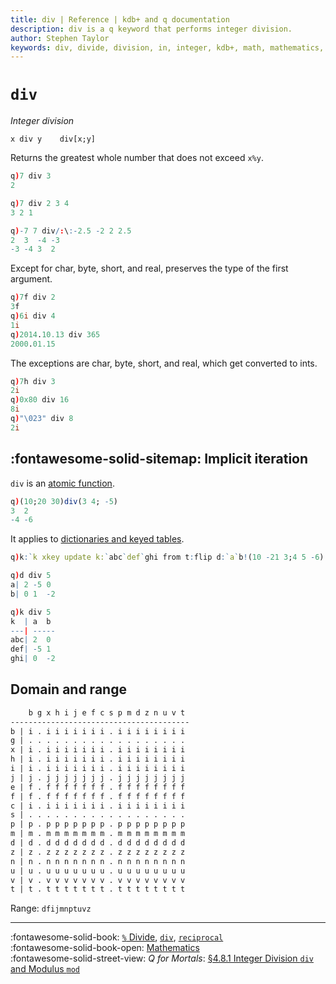 ```yaml
---
title: div | Reference | kdb+ and q documentation
description: div is a q keyword that performs integer division. 
author: Stephen Taylor
keywords: div, divide, division, in, integer, kdb+, math, mathematics, q
---
```

# `div`




_Integer division_

```syntax
x div y    div[x;y]
```

Returns the greatest whole number that does not exceed `x%y`.

```q
q)7 div 3
2

q)7 div 2 3 4
3 2 1

q)-7 7 div/:\:-2.5 -2 2 2.5
2  3  -4 -3
-3 -4 3  2
```

Except for char, byte, short, and real, preserves the type of the first argument.

```q
q)7f div 2
3f
q)6i div 4
1i
q)2014.10.13 div 365
2000.01.15
```

The exceptions are char, byte, short, and real, which get converted to ints.

```q
q)7h div 3
2i
q)0x80 div 16
8i
q)"\023" div 8
2i
```


## :fontawesome-solid-sitemap: Implicit iteration

`div` is an [atomic function](../basics/atomic.md). 

```q
q)(10;20 30)div(3 4; -5)
3  2
-4 -6
```

It applies to [dictionaries and keyed tables](../basics/math.md#dictionaries-and-tables).

```q
q)k:`k xkey update k:`abc`def`ghi from t:flip d:`a`b!(10 -21 3;4 5 -6)

q)d div 5
a| 2 -5 0
b| 0 1  -2

q)k div 5
k  | a  b
---| -----
abc| 2  0
def| -5 1
ghi| 0  -2
```


## Domain and range

```txt
    b g x h i j e f c s p m d z n u v t
----------------------------------------
b | i . i i i i i i i . i i i i i i i i
g | . . . . . . . . . . . . . . . . . .
x | i . i i i i i i i . i i i i i i i i
h | i . i i i i i i i . i i i i i i i i
i | i . i i i i i i i . i i i i i i i i
j | j . j j j j j j j . j j j j j j j j
e | f . f f f f f f f . f f f f f f f f
f | f . f f f f f f f . f f f f f f f f
c | i . i i i i i i i . i i i i i i i i
s | . . . . . . . . . . . . . . . . . .
p | p . p p p p p p p . p p p p p p p p
m | m . m m m m m m m . m m m m m m m m
d | d . d d d d d d d . d d d d d d d d
z | z . z z z z z z z . z z z z z z z z
n | n . n n n n n n n . n n n n n n n n
u | u . u u u u u u u . u u u u u u u u
v | v . v v v v v v v . v v v v v v v v
t | t . t t t t t t t . t t t t t t t t
```

Range: `dfijmnptuvz`

----
:fontawesome-solid-book: 
[`%` Divide](divide.md), [`div`](div.md), [`reciprocal`](reciprocal.md) 
<br>
:fontawesome-solid-book-open: 
[Mathematics](../basics/math.md)
<br>
:fontawesome-solid-street-view: 
_Q for Mortals_: [§4.8.1 Integer Division `div` and Modulus `mod`](/q4m3/4_Operators/#481-integer-division-div-and-modulus-mod)

